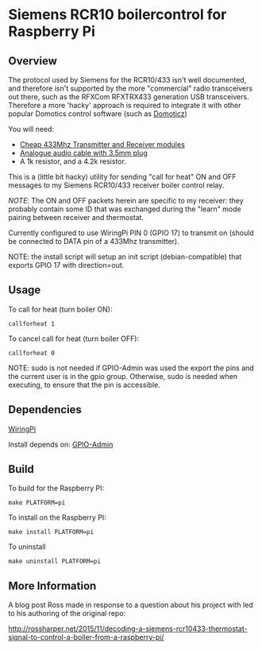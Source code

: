 # Siemens RCR10 boilercontrol for Raspberry Pi

## Overview

The protocol used by Siemens for the RCR10/433 isn't well documented, and therefore isn't supported by the more "commercial" radio transceivers out there, such as the RFXCom RFXTRX433 generation USB transceivers. Therefore a more 'hacky' approach is required to integrate it with other popular Domotics control software (such as [Domoticz](http://www.domoticz.com))

You will need: 

* [Cheap 433Mhz Transmitter and Receiver modules](http://www.amazon.co.uk/433Mhz-transmitter-receiver-Arduino-project/dp/B00E9OGFLQ)
* [Analogue audio cable with 3.5mm plug](http://www.amazon.co.uk/Stereo-Audio-Cable-Meter-3-5mm/dp/B000Q6LT26/ref=sr_1_1?s=electronics&ie=UTF8&qid=1459175899&sr=1-1&keywords=stereo+lead)
* A 1k resistor, and a 4.2k resistor.

This is a (little bit hacky) utility for sending "call for heat" ON and OFF messages to my Siemens RCR10/433 receiver boiler control relay.

*NOTE*: The ON and OFF packets herein are specific to my receiver: they probably contain some ID that was exchanged during the "learn" mode pairing between receiver and thermostat.

Currently configured to use WiringPi PIN 0 (GPIO 17) to transmit on (should be connected to DATA pin of a 433Mhz transmitter).

NOTE: the install script will setup an init script (debian-compatible) that exports GPIO 17 with direction=out.

## Usage

To call for heat (turn boiler ON):

    callforheat 1

To cancel call for heat (turn boiler OFF):

    callforheat 0

NOTE: sudo is not needed if GPIO-Admin was used the export the pins and the current user is in the gpio group. Otherwise, sudo is needed when executing, to ensure that the pin is accessible.

## Dependencies

[WiringPi](http://wiringpi.com/)

Install depends on:
[GPIO-Admin](https://github.com/quick2wire/quick2wire-gpio-admin)

## Build
To build for the Raspberry PI:

    make PLATFORM=pi

To install on the Raspberry PI:

    make install PLATFORM=pi

To uninstall

    make uninstall PLATFORM=pi

## More Information

A blog post Ross made in response to a question about his project with led to his authoring of the original repo:

http://rossharper.net/2015/11/decoding-a-siemens-rcr10433-thermostat-signal-to-control-a-boiler-from-a-raspberry-pi/
